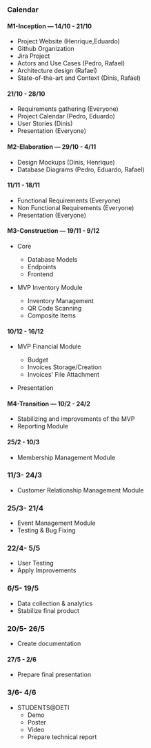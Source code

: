 ### Calendar

#### M1-Inception — 14/10 - 21/10

- Project Website (Henrique,Eduardo)
- Github Organization
- Jira Project
- Actors and Use Cases (Pedro, Rafael)
- Architecture design (Rafael)
- State-of-the-art and Context (Dinis, Rafael)


#### 21/10 - 28/10

- Requirements gathering (Everyone)
- Project Calendar (Pedro, Eduardo)
- User Stories (Dinis)
- Presentation (Everyone)

#### M2-Elaboration — 29/10 - 4/11

- Design Mockups (Dinis, Henrique)
- Database Diagrams (Pedro, Eduardo, Rafael)

#### 11/11 - 18/11

- Functional Requirements (Everyone)
- Non Functional Requirements (Everyone)
- Presentation (Everyone)

#### M3-Construction — 19/11 - 9/12

- Core
    - Database Models
    - Endpoints
    - Frontend

- MVP Inventory Module
    - Inventory Management
    - QR Code Scanning
    - Composite Items


#### 10/12 - 16/12

- MVP Financial Module
    - Budget
    - Invoices Storage/Creation
    - Invoices' File Attachment

- Presentation


#### M4-Transition — 10/2 - 24/2

- Stabilizing and improvements of the MVP
- Reporting Module

#### 25/2 - 10/3

- Membership Management Module

### 11/3- 24/3
- Customer Relationship Management Module

### 25/3- 21/4
- Event Management Module
- Testing & Bug Fixing

### 22/4- 5/5
- User Testing
- Apply Improvements

### 6/5- 19/5
- Data collection & analytics
- Stabilize final product

### 20/5- 26/5
- Create documentation

#### 27/5 - 2/6
- Prepare final presentation

### 3/6- 4/6
- STUDENTS@DETI	
    - Demo
    - Poster
    - Video
    - Prepare technical report

